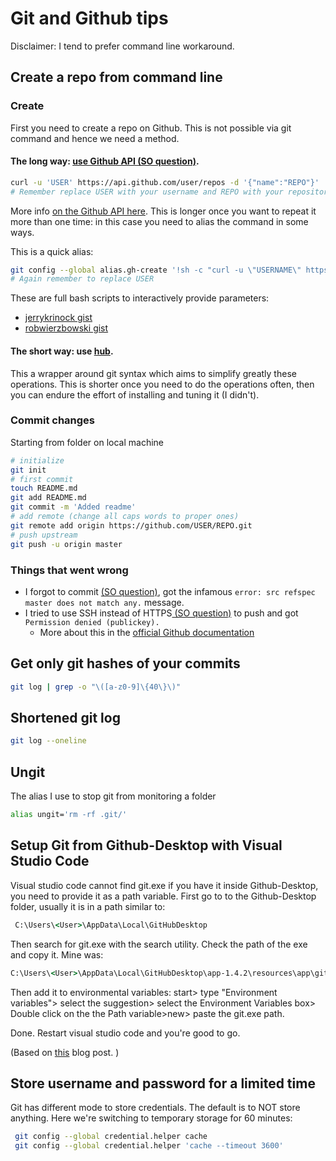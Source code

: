 # Git and Github tips

Disclaimer: I tend to prefer command line workaround.

## Create a repo from command line 
### Create
First you need to create a repo on Github. This is not possible via git command and hence we need a method.

#### The long way: [use Github API (SO question)](https://stackoverflow.com/a/10325316/6332373). 


```bash
curl -u 'USER' https://api.github.com/user/repos -d '{"name":"REPO"}'
# Remember replace USER with your username and REPO with your repository/application name!
```
More info [on the Github API here](https://developer.github.com/v3/repos/#input). This is longer once you want to repeat it more than one time: in this case you need to alias the command in some ways.

This is a quick alias:
```bash
git config --global alias.gh-create '!sh -c "curl -u \"USERNAME\" https://api.github.com/user/repos -d \"{\\\"name\\\":\\\"$1\\\"}\"" -'
# Again remember to replace USER
```
These are full bash scripts to interactively provide parameters:
- [jerrykrinock gist](https://gist.github.com/jerrykrinock/6618003)
- [robwierzbowski gist](https://gist.github.com/robwierzbowski/5430952/)

#### The short way: use [hub](https://hub.github.com/).
This a wrapper around git syntax which aims to simplify greatly these operations. This is shorter once you need to do the operations often, then you can endure the effort of installing and tuning it (I didn't).

### Commit changes
Starting from folder on local machine

```bash
# initialize
git init
# first commit
touch README.md
git add README.md 
git commit -m 'Added readme'
# add remote (change all caps words to proper ones)
git remote add origin https://github.com/USER/REPO.git
# push upstream
git push -u origin master
```

### Things that went wrong
- I forgot to commit [(SO question)](https://stackoverflow.com/questions/4181861/src-refspec-master-does-not-match-any-when-pushing-commits-in-git), got the infamous `error: src refspec master does not match any.` message.
- I tried to use SSH instead of HTTPS[ (SO question)](https://stackoverflow.com/questions/12940626/github-error-message-permission-denied-publickey) to push and got `Permission denied (publickey).`
	- More about this in the [official Github documentation](https://help.github.com/articles/error-permission-denied-publickey/) 

## Get only git hashes of your commits 
```bash
git log | grep -o "\([a-z0-9]\{40\}\)"
```
## Shortened git log
```bash
git log --oneline
```
## Ungit
The alias I use to stop git from monitoring a folder
```bash
alias ungit='rm -rf .git/'
```
## Setup Git from Github-Desktop with Visual Studio Code
Visual studio code cannot find git.exe if you have it inside Github-Desktop, you need to provide it as a path variable.
First go to to the Github-Desktop folder, usually it is in a path similar to:

```cmd 
 C:\Users\<User>\AppData\Local\GitHubDesktop
```
Then search for git.exe with the search utility. Check the path of the exe and copy it. Mine was:
```cmd
C:\Users\<User>\AppData\Local\GitHubDesktop\app-1.4.2\resources\app\git\mingw64\bin
```
Then add it to environmental variables:
start> type "Environment variables"> select the suggestion> select the Environment Variables box> Double click on the the Path variable>new> paste the git.exe path. 

Done. Restart visual studio code and you're good to go.

(Based on [this](http://tom-randomworks.blogspot.com/2016/01/visual-studio-code-and-github-for.html) blog post. )

## Store username and password for a limited time
Git has different mode to store credentials. The default is to NOT store anything. Here we're switching to temporary storage for 60 minutes:
```bash
 git config --global credential.helper cache
 git config --global credential.helper 'cache --timeout 3600'
```
